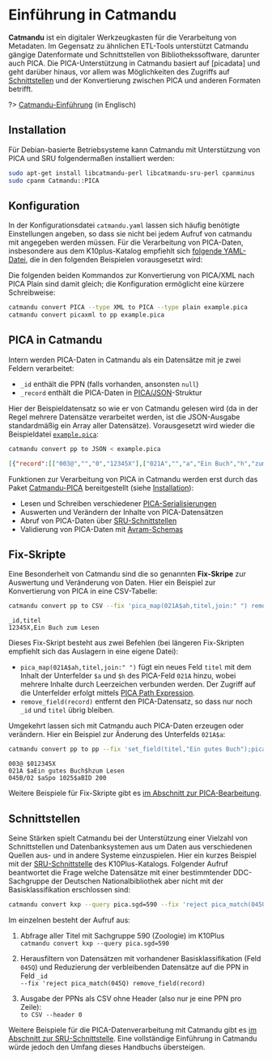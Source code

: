 # Einführung in Catmandu

**Catmandu** ist ein digitaler Werkzeugkasten für die Verarbeitung von Metadaten. Im Gegensatz zu ähnlichen ETL-Tools unterstützt Catmandu gängige Datenformate und Schnittstellen von Bibliothekssoftware, darunter auch PICA. Die PICA-Unterstützung in Catmandu basiert auf [picadata] und geht darüber hinaus, vor allem was Möglichkeiten des Zugriffs auf [Schnittstellen](schnittstellen) und der Konvertierung zwischen PICA und anderen Formaten betrifft.

?> [Catmandu-Einführung](https://metacpan.org/pod/Catmandu::Introduction) (in Englisch)

## Installation

Für Debian-basierte Betriebsysteme kann Catmandu mit Unterstützung von PICA und SRU folgendermaßen installiert werden:

~~~bash
sudo apt-get install libcatmandu-perl libcatmandu-sru-perl cpanminus
sudo cpanm Catmandu::PICA
~~~

## Konfiguration

In der Konfigurationsdatei `catmandu.yaml` lassen sich häufig benötigte Einstellungen angeben, so dass sie nicht bei jedem Aufruf von catmandu mit angegeben werden müssen. Für die Verarbeitung von PICA-Daten, insbesondere aus dem K10plus-Katalog empfiehlt sich [folgende YAML-Datei](catmandu.yaml ':ignore'), die in den folgenden Beispielen vorausgesetzt wird:

[](catmandu.yaml ':include :type=code yaml')

Die folgenden beiden Kommandos zur Konvertierung von PICA/XML nach PICA Plain sind damit gleich; die Konfiguration ermöglicht eine kürzere Schreibweise:

~~~bash
catmandu convert PICA --type XML to PICA --type plain example.pica
catmandu convert picaxml to pp example.pica
~~~

## PICA in Catmandu

Intern werden PICA-Daten in Catmandu als ein Datensätze mit je zwei Feldern verarbeitet:

* `_id` enthält die PPN (falls vorhanden, ansonsten `null`)
* `_record` enthält die PICA-Daten in [PICA/JSON](https://format.gbv.de/pica/json)-Struktur

Hier der Beispieldatensatz so wie er von Catmandu gelesen wird (da in der Regel mehrere Datensätze verarbeitet werden, ist die JSON-Ausgabe standardmäßig ein Array aller Datensätze). Vorausgesetzt wird wieder die Beispieldatei [`example.pica`](example.pica ':ignore'):

~~~bash
catmandu convert pp to JSON < example.pica
~~~

~~~json
[{"record":[["003@","","0","12345X"],["021A","","a","Ein Buch","h","zum Lesen"],["045B","02","a","Spo 1025","a","BID 200"]],"_id":"12345X"}]
~~~

Funktionen zur Verarbeitung von PICA in Catmandu werden erst durch das Paket [Catmandu-PICA](https://metacpan.org/release/Catmandu-PICA) bereitgestellt (siehe [Installation](#installation-1)):

* Lesen und Schreiben verschiedener [PICA-Serialisierungen](formate?id=serialisierungen)
* Auswerten und Verändern der Inhalte von PICA-Datensätzen
* Abruf von PICA-Daten über [SRU-Schnittstellen](schnittstellen?id=sru)
* Validierung von PICA-Daten mit [Avram-Schemas](formate?id=avram-schemas)

## Fix-Skripte

Eine Besonderheit von Catmandu sind die so genannten **Fix-Skripe** zur Auswertung und Veränderung von Daten. Hier ein Beispiel zur Konvertierung von PICA in eine CSV-Tabelle:

~~~bash
catmandu convert pp to CSV --fix 'pica_map(021A$ah,titel,join:" ") remove_field(record)' < example.pica
~~~

~~~csv
_id,titel
12345X,Ein Buch zum Lesen
~~~

Dieses Fix-Skript besteht aus zwei Befehlen (bei längeren Fix-Skripten empfiehlt sich das Auslagern in eine eigene Datei):

* `pica_map(021A$ah,titel,join:" ")` fügt ein neues Feld `titel` mit dem Inhalt der Unterfelder `$a` und `$h` des PICA-Feld `021A` hinzu, wobei mehrere Inhalte durch Leerzeichen verbunden werden. Der Zugriff auf die Unterfelder erfolgt mittels [PICA Path Expression](formate?id=abfragesprache).
* `remove_field(record)` entfernt den PICA-Datensatz, so dass nur noch `_id` und `titel` übrig bleiben.

Umgekehrt lassen sich mit Catmandu auch PICA-Daten erzeugen oder verändern. Hier ein Beispiel zur Änderung des Unterfelds `021A$a`:

~~~bash
catmandu convert pp to pp --fix 'set_field(titel,"Ein gutes Buch");pica_set(titel,021A$a)' < example.pica
~~~

~~~pica
003@ $012345X
021A $aEin gutes Buch$hzum Lesen
045B/02 $aSpo 1025$aBID 200
~~~

Weitere Beispiele für Fix-Skripte gibt es [im Abschnitt zur PICA-Bearbeitung](bearbeitung).

## Schnittstellen

Seine Stärken spielt Catmandu bei der Unterstützung einer Vielzahl von Schnittstellen und Datenbanksystemen aus um Daten aus verschiedenen Quellen aus- und in andere Systeme einzuspielen. Hier ein kurzes Beispiel mit der [SRU-Schnittstelle](schnittstellen?id=SRU) des K10Plus-Katalogs. Folgender Aufruf beantwortet die Frage welche Datensätze mit einer bestimmtender DDC-Sachgruppe der Deutschen Nationalbibliothek aber nicht mit der Basisklassifikation erschlossen sind:

~~~bash
catmandu convert kxp --query pica.sgd=590 --fix 'reject pica_match(045Q) remove_field(record)' to CSV --header 0
~~~

Im einzelnen besteht der Aufruf aus:

1. Abfrage aller Titel mit Sachgruppe 590 (Zoologie) im K10Plus\
  `catmandu convert kxp --query pica.sgd=590`

2. Herausfiltern von Datensätzen mit vorhandener Basisklassifikation (Feld `045Q`) und Reduzierung der verbleibenden Datensätze auf die PPN in Feld `_id`\
  `--fix 'reject pica_match(045Q) remove_field(record)`

3. Ausgabe der PPNs als CSV ohne Header (also nur je eine PPN pro Zeile):\
  `to CSV --header 0`

Weitere Beispiele für die PICA-Datenverarbeitung mit Catmandu gibt es [im Abschnitt zur SRU-Schnittstelle](schnittstellen?id=SRU). Eine vollständige Einführung in Catmandu würde jedoch den Umfang dieses Handbuchs übersteigen.


